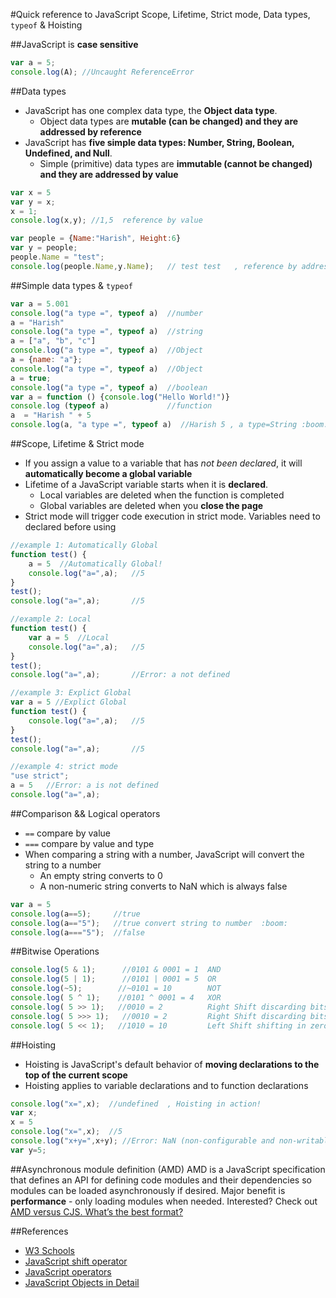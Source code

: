 #Quick reference to JavaScript
Scope, Lifetime, Strict mode, Data types, ````typeof```` & Hoisting

##JavaScript is **case sensitive**
````javascript
var a = 5;
console.log(A); //Uncaught ReferenceError
````


##Data types
* JavaScript has one complex data type, the **Object data type**. 
  * Object data types are **mutable (can be changed) and they are addressed by reference** 
* JavaScript has **five simple data types: Number, String, Boolean, Undefined, and Null**. 
  * Simple (primitive) data types are **immutable (cannot be changed) and they are addressed by value**  
````javascript
var x = 5
var y = x;
x = 1;
console.log(x,y); //1,5  reference by value

var people = {Name:"Harish", Height:6}
var y = people;
people.Name = "test";
console.log(people.Name,y.Name);   // test test   , reference by address
````

##Simple data types &amp; `typeof`
````javascript
var a = 5.001
console.log("a type =", typeof a)  //number
a = "Harish"
console.log("a type =", typeof a)  //string
a = ["a", "b", "c"]
console.log("a type =", typeof a)  //Object
a = {name: "a"};
console.log("a type =", typeof a)  //Object
a = true;
console.log("a type =", typeof a)  //boolean
var a = function () {console.log("Hello World!")}
console.log (typeof a)             //function
a  = "Harish " + 5
console.log(a, "a type =", typeof a)  //Harish 5 , a type=String :boom:
````

##Scope, Lifetime &amp; Strict mode
* If you assign a value to a variable that has *not been declared*, it will **automatically become a global variable**
* Lifetime of a JavaScript variable starts when it is **declared**.
  * Local variables are deleted when the function is completed
  * Global variables are deleted when you **close the page**
* Strict mode will trigger code execution in strict mode. Variables need to declared before using
````javascript
//example 1: Automatically Global
function test() {
	a = 5  //Automatically Global!
	console.log("a=",a);   //5
}
test();
console.log("a=",a);       //5

//example 2: Local
function test() {
	var a = 5  //Local
	console.log("a=",a);   //5
}
test();
console.log("a=",a);       //Error: a not defined

//example 3: Explict Global
var a = 5 //Explict Global
function test() {
	console.log("a=",a);   //5
}
test();
console.log("a=",a);       //5

//example 4: strict mode
"use strict";
a = 5   //Error: a is not defined
console.log("a=",a);
````

##Comparison && Logical operators
* ````==```` compare by value
* ```===``` compare by value and type
* When comparing a string with a number, JavaScript will convert the string to a number
  * An empty string converts to 0
  * A non-numeric string converts to NaN which is always false
````javascript
var a = 5   
console.log(a==5);     //true
console.log(a=="5");   //true convert string to number  :boom:
console.log(a==="5");  //false
````

##Bitwise Operations
````javascript
console.log(5 & 1);      //0101 & 0001 = 1  AND
console.log(5 | 1);      //0101 | 0001 = 5  OR
console.log(~5);        //~0101 = 10        NOT
console.log( 5 ^ 1);    //0101 ^ 0001 = 4   XOR
console.log( 5 >> 1);   //0010 = 2          Right Shift discarding bits shifted off.
console.log( 5 >>> 1);   //0010 = 2         Right Shift discarding bits shifted off and shifting in zeros from the left
console.log( 5 << 1);   //1010 = 10         Left Shift shifting in zeros from the right 
````

##Hoisting
* Hoisting is JavaScript's default behavior of **moving declarations to the top of the current scope**  
* Hoisting applies to variable declarations and to function declarations
````javascript
console.log("x=",x);  //undefined  , Hoisting in action!
var x;
x = 5
console.log("x=",x);  //5
console.log("x+y=",x+y); //Error: NaN (non-configurable and non-writable property)
var y=5;
````

##Asynchronous module definition (AMD) 
AMD is a JavaScript specification that defines an API for defining code modules and their dependencies so modules can be loaded asynchronously if desired.
Major benefit is **performance**  - only loading modules when needed. Interested? Check out [AMD versus CJS. What’s the best format?](http://unscriptable.com/2011/09/30/amd-versus-cjs-whats-the-best-format/)



##References
* [W3 Schools](http://www.w3schools.com/js/)
* [JavaScript shift operator](http://stackoverflow.com/questions/1822350/what-is-the-javascript-operator-and-how-do-you-use-it)
* [JavaScript operators](http://web.eecs.umich.edu/~bartlett/jsops.html)
* [JavaScript Objects in Detail](http://javascriptissexy.com/javascript-objects-in-detail/)

